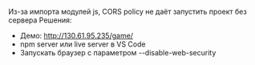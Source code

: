 Из-за импорта модулей js, CORS policy не даёт запустить проект без сервера
Решения:
- Демо: http://130.61.95.235/game/
- npm server или live server в VS Code
- Запускать браузер с параметром --disable-web-security